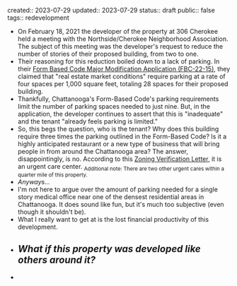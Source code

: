 created:: 2023-07-29
updated:: 2023-07-29
status:: draft
public:: false
tags:: redevelopment

- On February 18, 2021 the developer of the property at 306 Cherokee held a meeting with the Northside/Cherokee Neighborhood Association. The subject of this meeting was the developer's request to reduce the number of stories of their proposed building, from two to one.
- Their reasoning for this reduction boiled down to a lack of parking. In their [Form Based Code Major Modification Application (FBC-22-15)](https://chattanoogatn.viewpointcloud.com/records/385767), they claimed that "real estate market conditions" require parking at a rate of four spaces per 1,000 square feet, totaling 28 spaces for their proposed building.
- Thankfully, Chattanooga's Form-Based Code's parking requirements  limit the number of parking spaces needed to just nine. But, in the application, the developer continues to assert that this is "inadequate" and the tenant "already feels parking is limited."
- So, this begs the question, who is the tenant? Why does this building require three times the parking outlined in the Form-Based Code? Is it a highly anticipated restaurant or a new type of business that will bring people in from around the Chattanooga area? The answer, disappointingly, is no. According to this [Zoning Verification Letter](https://chattanoogatn.viewpointcloud.com/records/447686), it is an urgent care center.
  <sub>Additional note: There are two other urgent cares within a quarter mile of this property.</sub>
- *Anyways...*
- I'm not here to argue over the amount of parking needed for a single story medical office near one of the densest residential areas in Chattanooga. It does sound like fun, but it's much too subjective (even though it shouldn't be).
- What I really want to get at is the lost financial productivity of this development.
- ## *What if this property was developed like others around it?*
-